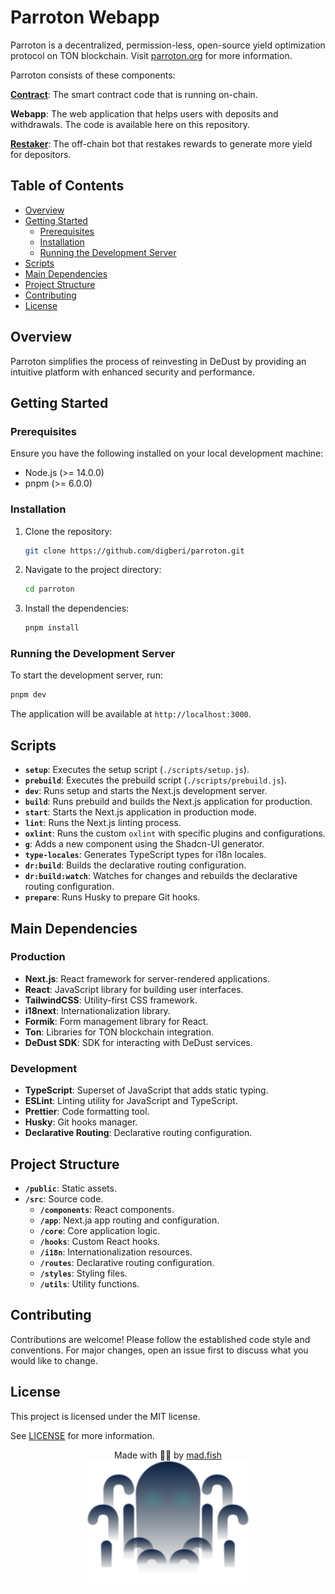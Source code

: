 # Parroton Webapp

Parroton is a decentralized, permission-less, open-source yield optimization protocol on TON blockchain. Visit [parroton.org](https://parroton.org) for more information.

Parroton consists of these components:

**[Contract](https://github.com/KStasi/parroton-core)**: The smart contract code that is running on-chain.

**Webapp**: The web application that helps users with deposits and withdrawals. The code is available here on this repository.

**[Restaker](https://github.com/Digberi/parroton-bot)**: The off-chain bot that restakes rewards to generate more yield for depositors.

## Table of Contents

- [Overview](#overview)
- [Getting Started](#getting-started)
  - [Prerequisites](#prerequisites)
  - [Installation](#installation)
  - [Running the Development Server](#running-the-development-server)
- [Scripts](#scripts)
- [Main Dependencies](#main-dependencies)
- [Project Structure](#project-structure)
- [Contributing](#contributing)
- [License](#license)

## Overview

Parroton simplifies the process of reinvesting in DeDust by providing an intuitive platform with enhanced security and
performance.

## Getting Started

### Prerequisites

Ensure you have the following installed on your local development machine:

- Node.js (>= 14.0.0)
- pnpm (>= 6.0.0)

### Installation

1. Clone the repository:

   ```sh
   git clone https://github.com/digberi/parroton.git
   ```

2. Navigate to the project directory:

   ```sh
   cd parroton
   ```

3. Install the dependencies:
   ```sh
   pnpm install
   ```

### Running the Development Server

To start the development server, run:

```sh
pnpm dev
```

The application will be available at `http://localhost:3000`.

## Scripts

- **`setup`**: Executes the setup script (`./scripts/setup.js`).
- **`prebuild`**: Executes the prebuild script (`./scripts/prebuild.js`).
- **`dev`**: Runs setup and starts the Next.js development server.
- **`build`**: Runs prebuild and builds the Next.js application for production.
- **`start`**: Starts the Next.js application in production mode.
- **`lint`**: Runs the Next.js linting process.
- **`oxlint`**: Runs the custom `oxlint` with specific plugins and configurations.
- **`g`**: Adds a new component using the Shadcn-UI generator.
- **`type-locales`**: Generates TypeScript types for i18n locales.
- **`dr:build`**: Builds the declarative routing configuration.
- **`dr:build:watch`**: Watches for changes and rebuilds the declarative routing configuration.
- **`prepare`**: Runs Husky to prepare Git hooks.

## Main Dependencies

### Production

- **Next.js**: React framework for server-rendered applications.
- **React**: JavaScript library for building user interfaces.
- **TailwindCSS**: Utility-first CSS framework.
- **i18next**: Internationalization library.
- **Formik**: Form management library for React.
- **Ton**: Libraries for TON blockchain integration.
- **DeDust SDK**: SDK for interacting with DeDust services.

### Development

- **TypeScript**: Superset of JavaScript that adds static typing.
- **ESLint**: Linting utility for JavaScript and TypeScript.
- **Prettier**: Code formatting tool.
- **Husky**: Git hooks manager.
- **Declarative Routing**: Declarative routing configuration.

## Project Structure

- **`/public`**: Static assets.
- **`/src`**: Source code.
  - **`/components`**: React components.
  - **`/app`**: Next.ja app routing and configuration.
  - **`/core`**: Core application logic.
  - **`/hooks`**: Custom React hooks.
  - **`/i18n`**: Internationalization resources.
  - **`/routes`**: Declarative routing configuration.
  - **`/styles`**: Styling files.
  - **`/utils`**: Utility functions.

## Contributing

Contributions are welcome! Please follow the established code style and conventions. For major changes, open an issue
first to discuss what you would like to change.

## License

This project is licensed under the MIT license.

See [LICENSE](LICENSE) for more information.

<p align="center"> Made with 💙💛 by <a href=https://mad.fish/>mad.fish</a>
<br />
<img src="docs/images/logo_big.svg" alt="Logo" height="200">
</p>
